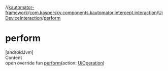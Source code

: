 //[kautomator-framework](../../index.md)/[com.kaspersky.components.kautomator.intercept.interaction](../index.md)/[UiDeviceInteraction](index.md)/[perform](perform.md)



# perform  
[androidJvm]  
Content  
open override fun [perform](perform.md)(action: [UiOperation](../../com.kaspersky.components.kautomator.intercept.operation/-ui-operation/index.md)<UiDevice>)  



